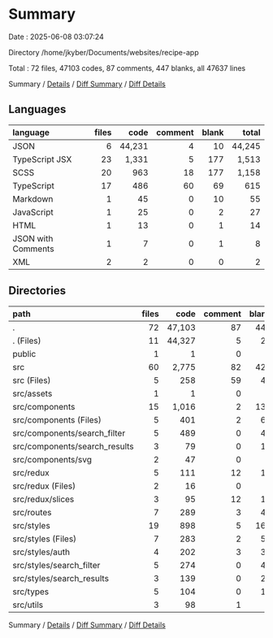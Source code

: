 # Summary

Date : 2025-06-08 03:07:24

Directory /home/jkyber/Documents/websites/recipe-app

Total : 72 files,  47103 codes, 87 comments, 447 blanks, all 47637 lines

Summary / [Details](details.md) / [Diff Summary](diff.md) / [Diff Details](diff-details.md)

## Languages
| language | files | code | comment | blank | total |
| :--- | ---: | ---: | ---: | ---: | ---: |
| JSON | 6 | 44,231 | 4 | 10 | 44,245 |
| TypeScript JSX | 23 | 1,331 | 5 | 177 | 1,513 |
| SCSS | 20 | 963 | 18 | 177 | 1,158 |
| TypeScript | 17 | 486 | 60 | 69 | 615 |
| Markdown | 1 | 45 | 0 | 10 | 55 |
| JavaScript | 1 | 25 | 0 | 2 | 27 |
| HTML | 1 | 13 | 0 | 1 | 14 |
| JSON with Comments | 1 | 7 | 0 | 1 | 8 |
| XML | 2 | 2 | 0 | 0 | 2 |

## Directories
| path | files | code | comment | blank | total |
| :--- | ---: | ---: | ---: | ---: | ---: |
| . | 72 | 47,103 | 87 | 447 | 47,637 |
| . (Files) | 11 | 44,327 | 5 | 25 | 44,357 |
| public | 1 | 1 | 0 | 0 | 1 |
| src | 60 | 2,775 | 82 | 422 | 3,279 |
| src (Files) | 5 | 258 | 59 | 48 | 365 |
| src/assets | 1 | 1 | 0 | 0 | 1 |
| src/components | 15 | 1,016 | 2 | 132 | 1,150 |
| src/components (Files) | 5 | 401 | 2 | 65 | 468 |
| src/components/search_filter | 5 | 489 | 0 | 49 | 538 |
| src/components/search_results | 3 | 79 | 0 | 14 | 93 |
| src/components/svg | 2 | 47 | 0 | 4 | 51 |
| src/redux | 5 | 111 | 12 | 19 | 142 |
| src/redux (Files) | 2 | 16 | 0 | 5 | 21 |
| src/redux/slices | 3 | 95 | 12 | 14 | 121 |
| src/routes | 7 | 289 | 3 | 42 | 334 |
| src/styles | 19 | 898 | 5 | 162 | 1,065 |
| src/styles (Files) | 7 | 283 | 2 | 57 | 342 |
| src/styles/auth | 4 | 202 | 3 | 39 | 244 |
| src/styles/search_filter | 5 | 274 | 0 | 42 | 316 |
| src/styles/search_results | 3 | 139 | 0 | 24 | 163 |
| src/types | 5 | 104 | 0 | 11 | 115 |
| src/utils | 3 | 98 | 1 | 8 | 107 |

Summary / [Details](details.md) / [Diff Summary](diff.md) / [Diff Details](diff-details.md)